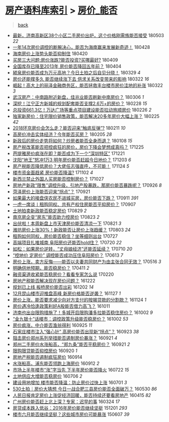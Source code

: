 [房产语料库索引](../../README.md)  > [房价_能否](房价_能否.md)
====
> [back](../README.md)

- [最新，济南高新区38个小区二手房价出炉，这个价格刚需族能否接受](http://jkwz.applinzi.com/ittc/7098909724944892935.html#%E6%9C%80%E6%96%B0%EF%BC%8C%E6%B5%8E%E5%8D%97%E9%AB%98%E6%96%B0%E5%8C%BA38%E4%B8%AA%E5%B0%8F%E5%8C%BA%E4%BA%8C%E6%89%8B%E6%88%BF%E4%BB%B7%E5%87%BA%E7%82%89%EF%BC%8C%E8%BF%99%E4%B8%AA%E4%BB%B7%E6%A0%BC%E5%88%9A%E9%9C%80%E6%97%8F%E8%83%BD%E5%90%A6%E6%8E%A5%E5%8F%97) 180503 *22* 
- [一年14次房价调控的断腕决心，能否为海南赢来发展新奇迹！](http://jkwz.applinzi.com/ittc/7096975159376479243.html#%E4%B8%80%E5%B9%B414%E6%AC%A1%E6%88%BF%E4%BB%B7%E8%B0%83%E6%8E%A7%E7%9A%84%E6%96%AD%E8%85%95%E5%86%B3%E5%BF%83%EF%BC%8C%E8%83%BD%E5%90%A6%E4%B8%BA%E6%B5%B7%E5%8D%97%E8%B5%A2%E6%9D%A5%E5%8F%91%E5%B1%95%E6%96%B0%E5%A5%87%E8%BF%B9%EF%BC%81) 180428  
- [海南房价上涨势头能否抑制住](http://jkwz.applinzi.com/ittc/7094175196477129739.html#%E6%B5%B7%E5%8D%97%E6%88%BF%E4%BB%B7%E4%B8%8A%E6%B6%A8%E5%8A%BF%E5%A4%B4%E8%83%BD%E5%90%A6%E6%8A%91%E5%88%B6%E4%BD%8F) 180420  
- [买房三大问题:房价涨跌?能否投资?买哪最好?](http://jkwz.applinzi.com/ittc/7089941474794013713.html#%E4%B9%B0%E6%88%BF%E4%B8%89%E5%A4%A7%E9%97%AE%E9%A2%98%3A%E6%88%BF%E4%BB%B7%E6%B6%A8%E8%B7%8C%3F%E8%83%BD%E5%90%A6%E6%8A%95%E8%B5%84%3F%E4%B9%B0%E5%93%AA%E6%9C%80%E5%A5%BD%3F) 180409  
- [全国库存已降至2013年 房价能否降回五年前？](http://jkwz.applinzi.com/ittc/7088065071349761041.html#%E5%85%A8%E5%9B%BD%E5%BA%93%E5%AD%98%E5%B7%B2%E9%99%8D%E8%87%B32013%E5%B9%B4+%E6%88%BF%E4%BB%B7%E8%83%BD%E5%90%A6%E9%99%8D%E5%9B%9E%E4%BA%94%E5%B9%B4%E5%89%8D%EF%BC%9F) 180404  
- [颍泉房价能否成为万元高地？今日土拍之后自见分晓！](http://jkwz.applinzi.com/ittc/7085998288274981895.html#%E9%A2%8D%E6%B3%89%E6%88%BF%E4%BB%B7%E8%83%BD%E5%90%A6%E6%88%90%E4%B8%BA%E4%B8%87%E5%85%83%E9%AB%98%E5%9C%B0%EF%BC%9F%E4%BB%8A%E6%97%A5%E5%9C%9F%E6%8B%8D%E4%B9%8B%E5%90%8E%E8%87%AA%E8%A7%81%E5%88%86%E6%99%93%EF%BC%81) 180329 *4* 
- [房价还能撑多久 能否继续涨下去 供求关系改变带来的影响](http://jkwz.applinzi.com/ittc/7083437268813743115.html#%E6%88%BF%E4%BB%B7%E8%BF%98%E8%83%BD%E6%92%91%E5%A4%9A%E4%B9%85+%E8%83%BD%E5%90%A6%E7%BB%A7%E7%BB%AD%E6%B6%A8%E4%B8%8B%E5%8E%BB+%E4%BE%9B%E6%B1%82%E5%85%B3%E7%B3%BB%E6%94%B9%E5%8F%98%E5%B8%A6%E6%9D%A5%E7%9A%84%E5%BD%B1%E5%93%8D) 180322 *16* 
- [崛起！高大上的丽泽金融商务区，能否拯救丰台楼市房价洼地的补涨](http://jkwz.applinzi.com/ittc/7083241094169232390.html#%E5%B4%9B%E8%B5%B7%EF%BC%81%E9%AB%98%E5%A4%A7%E4%B8%8A%E7%9A%84%E4%B8%BD%E6%B3%BD%E9%87%91%E8%9E%8D%E5%95%86%E5%8A%A1%E5%8C%BA%EF%BC%8C%E8%83%BD%E5%90%A6%E6%8B%AF%E6%95%91%E4%B8%B0%E5%8F%B0%E6%A5%BC%E5%B8%82%E6%88%BF%E4%BB%B7%E6%B4%BC%E5%9C%B0%E7%9A%84%E8%A1%A5%E6%B6%A8) 180322 *3* 
- [武汉房产：中南路附近新盘，佳兆业能否刷新中南房价？](http://jkwz.applinzi.com/ittc/7077301967246590986.html#%E6%AD%A6%E6%B1%89%E6%88%BF%E4%BA%A7%EF%BC%9A%E4%B8%AD%E5%8D%97%E8%B7%AF%E9%99%84%E8%BF%91%E6%96%B0%E7%9B%98%EF%BC%8C%E4%BD%B3%E5%85%86%E4%B8%9A%E8%83%BD%E5%90%A6%E5%88%B7%E6%96%B0%E4%B8%AD%E5%8D%97%E6%88%BF%E4%BB%B7%EF%BC%9F) 180306 *1* 
- [深挖！江宁正方新城的规划配套能否支撑2.6万+的房价？](http://jkwz.applinzi.com/ittc/7075196978017600529.html#%E6%B7%B1%E6%8C%96%EF%BC%81%E6%B1%9F%E5%AE%81%E6%AD%A3%E6%96%B9%E6%96%B0%E5%9F%8E%E7%9A%84%E8%A7%84%E5%88%92%E9%85%8D%E5%A5%97%E8%83%BD%E5%90%A6%E6%94%AF%E6%92%912.6%E4%B8%87%2B%E7%9A%84%E6%88%BF%E4%BB%B7%EF%BC%9F) 180228 *15* 
- [总投资661.3亿！万达广场等重点项目建设能否拉动旅顺房价](http://jkwz.applinzi.com/ittc/7074326525635986448.html#%E6%80%BB%E6%8A%95%E8%B5%84661.3%E4%BA%BF%EF%BC%81%E4%B8%87%E8%BE%BE%E5%B9%BF%E5%9C%BA%E7%AD%89%E9%87%8D%E7%82%B9%E9%A1%B9%E7%9B%AE%E5%BB%BA%E8%AE%BE%E8%83%BD%E5%90%A6%E6%8B%89%E5%8A%A8%E6%97%85%E9%A1%BA%E6%88%BF%E4%BB%B7) 180226 *2* 
- [独家新房价：住宅限价销售政策，能否解决20多年房价大幅上涨？](http://jkwz.applinzi.com/ittc/7073939352613028881.html#%E7%8B%AC%E5%AE%B6%E6%96%B0%E6%88%BF%E4%BB%B7%EF%BC%9A%E4%BD%8F%E5%AE%85%E9%99%90%E4%BB%B7%E9%94%80%E5%94%AE%E6%94%BF%E7%AD%96%EF%BC%8C%E8%83%BD%E5%90%A6%E8%A7%A3%E5%86%B320%E5%A4%9A%E5%B9%B4%E6%88%BF%E4%BB%B7%E5%A4%A7%E5%B9%85%E4%B8%8A%E6%B6%A8%EF%BC%9F) 180225 *42* 
- [2018环京房价会怎么走？能否迎来“触底反弹”?](http://jkwz.applinzi.com/ittc/7068870361569821712.html#2018%E7%8E%AF%E4%BA%AC%E6%88%BF%E4%BB%B7%E4%BC%9A%E6%80%8E%E4%B9%88%E8%B5%B0%EF%BC%9F%E8%83%BD%E5%90%A6%E8%BF%8E%E6%9D%A5%E2%80%9C%E8%A7%A6%E5%BA%95%E5%8F%8D%E5%BC%B9%E2%80%9D%3F) 180211 *10* 
- [高房价冲击实体经济？今年能否买房？](http://jkwz.applinzi.com/ittc/7066717214403462154.html#%E9%AB%98%E6%88%BF%E4%BB%B7%E5%86%B2%E5%87%BB%E5%AE%9E%E4%BD%93%E7%BB%8F%E6%B5%8E%EF%BC%9F%E4%BB%8A%E5%B9%B4%E8%83%BD%E5%90%A6%E4%B9%B0%E6%88%BF%EF%BC%9F) 180205 *28* 
- [新政后的房价走势将如何？炒房者能否全身而退？](http://jkwz.applinzi.com/ittc/7056260479217828871.html#%E6%96%B0%E6%94%BF%E5%90%8E%E7%9A%84%E6%88%BF%E4%BB%B7%E8%B5%B0%E5%8A%BF%E5%B0%86%E5%A6%82%E4%BD%95%EF%BC%9F%E7%82%92%E6%88%BF%E8%80%85%E8%83%BD%E5%90%A6%E5%85%A8%E8%BA%AB%E8%80%8C%E9%80%80%EF%BC%9F) 180108 *15* 
- [房产税改革能否把控疯狂的房价，房价下降会梦想成真吗？](http://jkwz.applinzi.com/ittc/7051063846951715857.html#%E6%88%BF%E4%BA%A7%E7%A8%8E%E6%94%B9%E9%9D%A9%E8%83%BD%E5%90%A6%E6%8A%8A%E6%8E%A7%E7%96%AF%E7%8B%82%E7%9A%84%E6%88%BF%E4%BB%B7%EF%BC%8C%E6%88%BF%E4%BB%B7%E4%B8%8B%E9%99%8D%E4%BC%9A%E6%A2%A6%E6%83%B3%E6%88%90%E7%9C%9F%E5%90%97%EF%BC%9F) 171225  
- [芭提雅房价疯涨在即？能否成为下一个“深圳特区”](http://jkwz.applinzi.com/ittc/7049543114337813521.html#%E8%8A%AD%E6%8F%90%E9%9B%85%E6%88%BF%E4%BB%B7%E7%96%AF%E6%B6%A8%E5%9C%A8%E5%8D%B3%EF%BC%9F%E8%83%BD%E5%90%A6%E6%88%90%E4%B8%BA%E4%B8%8B%E4%B8%80%E4%B8%AA%E2%80%9C%E6%B7%B1%E5%9C%B3%E7%89%B9%E5%8C%BA%E2%80%9D) 171221  
- [沈阳“地王”怒冲1万3 明年房价能否赶超今日地价？](http://jkwz.applinzi.com/ittc/7042763844198335504.html#%E6%B2%88%E9%98%B3%E2%80%9C%E5%9C%B0%E7%8E%8B%E2%80%9D%E6%80%92%E5%86%B21%E4%B8%873+%E6%98%8E%E5%B9%B4%E6%88%BF%E4%BB%B7%E8%83%BD%E5%90%A6%E8%B5%B6%E8%B6%85%E4%BB%8A%E6%97%A5%E5%9C%B0%E4%BB%B7%EF%BC%9F) 171203 *6* 
- [房产税能否降低房价？大佬任志强直呼，不可能！](http://jkwz.applinzi.com/ittc/7039137513036334097.html#%E6%88%BF%E4%BA%A7%E7%A8%8E%E8%83%BD%E5%90%A6%E9%99%8D%E4%BD%8E%E6%88%BF%E4%BB%B7%EF%BC%9F%E5%A4%A7%E4%BD%AC%E4%BB%BB%E5%BF%97%E5%BC%BA%E7%9B%B4%E5%91%BC%EF%BC%8C%E4%B8%8D%E5%8F%AF%E8%83%BD%EF%BC%81) 171124 *5* 
- [楼市资金面趋紧 房价能否降温?](http://jkwz.applinzi.com/ittc/7031344951374382096.html#%E6%A5%BC%E5%B8%82%E8%B5%84%E9%87%91%E9%9D%A2%E8%B6%8B%E7%B4%A7+%E6%88%BF%E4%BB%B7%E8%83%BD%E5%90%A6%E9%99%8D%E6%B8%A9%3F) 171102 *4* 
- [新西兰禁止外国人买房能否控制房价？](http://jkwz.applinzi.com/ittc/7029088401263952913.html#%E6%96%B0%E8%A5%BF%E5%85%B0%E7%A6%81%E6%AD%A2%E5%A4%96%E5%9B%BD%E4%BA%BA%E4%B9%B0%E6%88%BF%E8%83%BD%E5%90%A6%E6%8E%A7%E5%88%B6%E6%88%BF%E4%BB%B7%EF%BC%9F) 171027  
- [房地产新政“限售”调控升级，引地产股暴跌，那房价能否暴跌呢？](http://jkwz.applinzi.com/ittc/7017625866836902928.html#%E6%88%BF%E5%9C%B0%E4%BA%A7%E6%96%B0%E6%94%BF%E2%80%9C%E9%99%90%E5%94%AE%E2%80%9D%E8%B0%83%E6%8E%A7%E5%8D%87%E7%BA%A7%EF%BC%8C%E5%BC%95%E5%9C%B0%E4%BA%A7%E8%82%A1%E6%9A%B4%E8%B7%8C%EF%BC%8C%E9%82%A3%E6%88%BF%E4%BB%B7%E8%83%BD%E5%90%A6%E6%9A%B4%E8%B7%8C%E5%91%A2%EF%BC%9F) 170926 *8* 
- [菏泽房价上涨能否迎来“拐点”？](http://jkwz.applinzi.com/ittc/7015714611096192017.html#%E8%8F%8F%E6%B3%BD%E6%88%BF%E4%BB%B7%E4%B8%8A%E6%B6%A8%E8%83%BD%E5%90%A6%E8%BF%8E%E6%9D%A5%E2%80%9C%E6%8B%90%E7%82%B9%E2%80%9D%EF%BC%9F) 170921  
- [如果最大的接盘侠农民不进城买房，房价能否下跌？](http://jkwz.applinzi.com/ittc/7011679955468157968.html#%E5%A6%82%E6%9E%9C%E6%9C%80%E5%A4%A7%E7%9A%84%E6%8E%A5%E7%9B%98%E4%BE%A0%E5%86%9C%E6%B0%91%E4%B8%8D%E8%BF%9B%E5%9F%8E%E4%B9%B0%E6%88%BF%EF%BC%8C%E6%88%BF%E4%BB%B7%E8%83%BD%E5%90%A6%E4%B8%8B%E8%B7%8C%EF%BC%9F) 170911 *391* 
- [一虎一席谈丨租购同权、共有产权住房能否平抑房价？](http://jkwz.applinzi.com/ittc/7010602852010165008.html#%E4%B8%80%E8%99%8E%E4%B8%80%E5%B8%AD%E8%B0%88%E4%B8%A8%E7%A7%9F%E8%B4%AD%E5%90%8C%E6%9D%83%E3%80%81%E5%85%B1%E6%9C%89%E4%BA%A7%E6%9D%83%E4%BD%8F%E6%88%BF%E8%83%BD%E5%90%A6%E5%B9%B3%E6%8A%91%E6%88%BF%E4%BB%B7%EF%BC%9F) 170907  
- [土地拍卖新政能否稳定房价](http://jkwz.applinzi.com/ittc/7007170771577996304.html#%E5%9C%9F%E5%9C%B0%E6%8B%8D%E5%8D%96%E6%96%B0%E6%94%BF%E8%83%BD%E5%90%A6%E7%A8%B3%E5%AE%9A%E6%88%BF%E4%BB%B7) 170829 *2* 
- [南京房企变“房东”能否助力控房价](http://jkwz.applinzi.com/ittc/7004950128862168080.html#%E5%8D%97%E4%BA%AC%E6%88%BF%E4%BC%81%E5%8F%98%E2%80%9C%E6%88%BF%E4%B8%9C%E2%80%9D%E8%83%BD%E5%90%A6%E5%8A%A9%E5%8A%9B%E6%8E%A7%E6%88%BF%E4%BB%B7) 170823 *2* 
- [出伏啦！本周新盘上市天津房价能否清凉一下](http://jkwz.applinzi.com/ittc/7004185326090978321.html#%E5%87%BA%E4%BC%8F%E5%95%A6%EF%BC%81%E6%9C%AC%E5%91%A8%E6%96%B0%E7%9B%98%E4%B8%8A%E5%B8%82%E5%A4%A9%E6%B4%A5%E6%88%BF%E4%BB%B7%E8%83%BD%E5%90%A6%E6%B8%85%E5%87%89%E4%B8%80%E4%B8%8B) 170821 *3* 
- [潍坊房价上涨30%！新政能否让房价上涨趋缓？](http://jkwz.applinzi.com/ittc/6997607469680165905.html#%E6%BD%8D%E5%9D%8A%E6%88%BF%E4%BB%B7%E4%B8%8A%E6%B6%A830%25%EF%BC%81%E6%96%B0%E6%94%BF%E8%83%BD%E5%90%A6%E8%AE%A9%E6%88%BF%E4%BB%B7%E4%B8%8A%E6%B6%A8%E8%B6%8B%E7%BC%93%EF%BC%9F) 170803 *24* 
- [租购如何同权，房价能否稳住？坐等细则出台](http://jkwz.applinzi.com/ittc/6995051144911782928.html#%E7%A7%9F%E8%B4%AD%E5%A6%82%E4%BD%95%E5%90%8C%E6%9D%83%EF%BC%8C%E6%88%BF%E4%BB%B7%E8%83%BD%E5%90%A6%E7%A8%B3%E4%BD%8F%EF%BC%9F%E5%9D%90%E7%AD%89%E7%BB%86%E5%88%99%E5%87%BA%E5%8F%B0) 170727  
- [高端项目扎堆城南 阜阳房价还能否hold住？](http://jkwz.applinzi.com/ittc/6992431496458404881.html#%E9%AB%98%E7%AB%AF%E9%A1%B9%E7%9B%AE%E6%89%8E%E5%A0%86%E5%9F%8E%E5%8D%97+%E9%98%9C%E9%98%B3%E6%88%BF%E4%BB%B7%E8%BF%98%E8%83%BD%E5%90%A6hold%E4%BD%8F%EF%BC%9F) 170720 *22* 
- [如松：如果房价逆转，“丈母娘经济”还能否延续？](http://jkwz.applinzi.com/ittc/6988610276700980228.html#%E5%A6%82%E6%9D%BE%EF%BC%9A%E5%A6%82%E6%9E%9C%E6%88%BF%E4%BB%B7%E9%80%86%E8%BD%AC%EF%BC%8C%E2%80%9C%E4%B8%88%E6%AF%8D%E5%A8%98%E7%BB%8F%E6%B5%8E%E2%80%9D%E8%BF%98%E8%83%BD%E5%90%A6%E5%BB%B6%E7%BB%AD%EF%BC%9F) 170710 *20* 
- [“控地价 定房价” 调控能否成功压住阜阳房价？](http://jkwz.applinzi.com/ittc/6978711763754157061.html#%E2%80%9C%E6%8E%A7%E5%9C%B0%E4%BB%B7+%E5%AE%9A%E6%88%BF%E4%BB%B7%E2%80%9D+%E8%B0%83%E6%8E%A7%E8%83%BD%E5%90%A6%E6%88%90%E5%8A%9F%E5%8E%8B%E4%BD%8F%E9%98%9C%E9%98%B3%E6%88%BF%E4%BB%B7%EF%BC%9F) 170613 *7* 
- [房价上涨，卖方反悔——能否以夫妻共同财产为由主张合同无效？](http://jkwz.applinzi.com/ittc/6968318784594002949.html#%E6%88%BF%E4%BB%B7%E4%B8%8A%E6%B6%A8%EF%BC%8C%E5%8D%96%E6%96%B9%E5%8F%8D%E6%82%94%E2%80%94%E2%80%94%E8%83%BD%E5%90%A6%E4%BB%A5%E5%A4%AB%E5%A6%BB%E5%85%B1%E5%90%8C%E8%B4%A2%E4%BA%A7%E4%B8%BA%E7%94%B1%E4%B8%BB%E5%BC%A0%E5%90%88%E5%90%8C%E6%97%A0%E6%95%88%EF%BC%9F) 170516 *3* 
- [明确供地预期，能否稳房价？](http://jkwz.applinzi.com/ittc/6955338797809140740.html#%E6%98%8E%E7%A1%AE%E4%BE%9B%E5%9C%B0%E9%A2%84%E6%9C%9F%EF%BC%8C%E8%83%BD%E5%90%A6%E7%A8%B3%E6%88%BF%E4%BB%B7%EF%BC%9F) 170411 *2* 
- [融资渠道收紧能否稳房价？看看专家怎么说](http://jkwz.applinzi.com/ittc/6936781783365583877.html#%E8%9E%8D%E8%B5%84%E6%B8%A0%E9%81%93%E6%94%B6%E7%B4%A7%E8%83%BD%E5%90%A6%E7%A8%B3%E6%88%BF%E4%BB%B7%EF%BC%9F%E7%9C%8B%E7%9C%8B%E4%B8%93%E5%AE%B6%E6%80%8E%E4%B9%88%E8%AF%B4) 170220  
- [房地产税能否解决现在房价问题？](http://jkwz.applinzi.com/ittc/6914390632679605253.html#%E6%88%BF%E5%9C%B0%E4%BA%A7%E7%A8%8E%E8%83%BD%E5%90%A6%E8%A7%A3%E5%86%B3%E7%8E%B0%E5%9C%A8%E6%88%BF%E4%BB%B7%E9%97%AE%E9%A2%98%EF%BC%9F) 161222  
- [规划已上线 板桥房价能否出彩](http://jkwz.applinzi.com/ittc/6906935925228962821.html#%E8%A7%84%E5%88%92%E5%B7%B2%E4%B8%8A%E7%BA%BF+%E6%9D%BF%E6%A1%A5%E6%88%BF%E4%BB%B7%E8%83%BD%E5%90%A6%E5%87%BA%E5%BD%A9) 161202 *14* 
- [12月昆山楼市迎推盘高峰 新房价格能否逆袭？](http://jkwz.applinzi.com/ittc/6905287232742491140.html#12%E6%9C%88%E6%98%86%E5%B1%B1%E6%A5%BC%E5%B8%82%E8%BF%8E%E6%8E%A8%E7%9B%98%E9%AB%98%E5%B3%B0+%E6%96%B0%E6%88%BF%E4%BB%B7%E6%A0%BC%E8%83%BD%E5%90%A6%E9%80%86%E8%A2%AD%EF%BC%9F) 161127 *1* 
- [房价上涨，能否要求减少向对方支付的按揭贷款的分割款？](http://jkwz.applinzi.com/ittc/6904005625201050629.html#%E6%88%BF%E4%BB%B7%E4%B8%8A%E6%B6%A8%EF%BC%8C%E8%83%BD%E5%90%A6%E8%A6%81%E6%B1%82%E5%87%8F%E5%B0%91%E5%90%91%E5%AF%B9%E6%96%B9%E6%94%AF%E4%BB%98%E7%9A%84%E6%8C%89%E6%8F%AD%E8%B4%B7%E6%AC%BE%E7%9A%84%E5%88%86%E5%89%B2%E6%AC%BE%EF%BC%9F) 161124 *1* 
- [房价遇冷恰逢政策利好A股能否借力高飞？](http://jkwz.applinzi.com/ittc/6887795434151478276.html#%E6%88%BF%E4%BB%B7%E9%81%87%E5%86%B7%E6%81%B0%E9%80%A2%E6%94%BF%E7%AD%96%E5%88%A9%E5%A5%BDA%E8%82%A1%E8%83%BD%E5%90%A6%E5%80%9F%E5%8A%9B%E9%AB%98%E9%A3%9E%EF%BC%9F) 161011  
- [济南也出台限购措施了！多城开启限购潘多拉能否稳住房价？](http://jkwz.applinzi.com/ittc/6884454175919834117.html#%E6%B5%8E%E5%8D%97%E4%B9%9F%E5%87%BA%E5%8F%B0%E9%99%90%E8%B4%AD%E6%8E%AA%E6%96%BD%E4%BA%86%EF%BC%81%E5%A4%9A%E5%9F%8E%E5%BC%80%E5%90%AF%E9%99%90%E8%B4%AD%E6%BD%98%E5%A4%9A%E6%8B%89%E8%83%BD%E5%90%A6%E7%A8%B3%E4%BD%8F%E6%88%BF%E4%BB%B7%EF%BC%9F) 161002 *9* 
- [“金九银十”话楼市：调控政策升级能否稳房价？](http://jkwz.applinzi.com/ittc/6884374017225524228.html#%E2%80%9C%E9%87%91%E4%B9%9D%E9%93%B6%E5%8D%81%E2%80%9D%E8%AF%9D%E6%A5%BC%E5%B8%82%EF%BC%9A%E8%B0%83%E6%8E%A7%E6%94%BF%E7%AD%96%E5%8D%87%E7%BA%A7%E8%83%BD%E5%90%A6%E7%A8%B3%E6%88%BF%E4%BB%B7%EF%BC%9F) 161002 *53* 
- [房价疯涨，中介能否渔翁得利](http://jkwz.applinzi.com/ittc/6881836221466149893.html#%E6%88%BF%E4%BB%B7%E7%96%AF%E6%B6%A8%EF%BC%8C%E4%B8%AD%E4%BB%8B%E8%83%BD%E5%90%A6%E6%B8%94%E7%BF%81%E5%BE%97%E5%88%A9) 160925 *11* 
- [石家庄楼市注入“强心针” 高房价能否出现新“拐点”？](http://jkwz.applinzi.com/ittc/6881038078822581253.html#%E7%9F%B3%E5%AE%B6%E5%BA%84%E6%A5%BC%E5%B8%82%E6%B3%A8%E5%85%A5%E2%80%9C%E5%BC%BA%E5%BF%83%E9%92%88%E2%80%9D+%E9%AB%98%E6%88%BF%E4%BB%B7%E8%83%BD%E5%90%A6%E5%87%BA%E7%8E%B0%E6%96%B0%E2%80%9C%E6%8B%90%E7%82%B9%E2%80%9D%EF%BC%9F) 160923 *38* 
- [阻击房价郑州系列举措能否遏制房价暴涨？](http://jkwz.applinzi.com/ittc/6880419976866956293.html#%E9%98%BB%E5%87%BB%E6%88%BF%E4%BB%B7%E9%83%91%E5%B7%9E%E7%B3%BB%E5%88%97%E4%B8%BE%E6%8E%AA%E8%83%BD%E5%90%A6%E9%81%8F%E5%88%B6%E6%88%BF%E4%BB%B7%E6%9A%B4%E6%B6%A8%EF%BC%9F) 160921 *4* 
- [郑州二手房价水涨船高，“郑九条”能否平稳房价？](http://jkwz.applinzi.com/ittc/6880247983387444229.html#%E9%83%91%E5%B7%9E%E4%BA%8C%E6%89%8B%E6%88%BF%E4%BB%B7%E6%B0%B4%E6%B6%A8%E8%88%B9%E9%AB%98%EF%BC%8C%E2%80%9C%E9%83%91%E4%B9%9D%E6%9D%A1%E2%80%9D%E8%83%BD%E5%90%A6%E5%B9%B3%E7%A8%B3%E6%88%BF%E4%BB%B7%EF%BC%9F) 160921 *2* 
- [限购限贷能否抑控房价](http://jkwz.applinzi.com/ittc/6879902154390782980.html#%E9%99%90%E8%B4%AD%E9%99%90%E8%B4%B7%E8%83%BD%E5%90%A6%E6%8A%91%E6%8E%A7%E6%88%BF%E4%BB%B7) 160920 *1* 
- [房地产税能否遏制疯狂房价](http://jkwz.applinzi.com/ittc/6877738606281622532.html#%E6%88%BF%E5%9C%B0%E4%BA%A7%E7%A8%8E%E8%83%BD%E5%90%A6%E9%81%8F%E5%88%B6%E7%96%AF%E7%8B%82%E6%88%BF%E4%BB%B7) 160914  
- [水涨船高，浦东能否领跑上海房价](http://jkwz.applinzi.com/ittc/6877030921131262981.html#%E6%B0%B4%E6%B6%A8%E8%88%B9%E9%AB%98%EF%BC%8C%E6%B5%A6%E4%B8%9C%E8%83%BD%E5%90%A6%E9%A2%86%E8%B7%91%E4%B8%8A%E6%B5%B7%E6%88%BF%E4%BB%B7) 160912 *2* 
- [市场上半年楼市“涨”字当先 下半年房价能否降火](http://jkwz.applinzi.com/ittc/6857722578734679044.html#%E5%B8%82%E5%9C%BA%E4%B8%8A%E5%8D%8A%E5%B9%B4%E6%A5%BC%E5%B8%82%E2%80%9C%E6%B6%A8%E2%80%9D%E5%AD%97%E5%BD%93%E5%85%88+%E4%B8%8B%E5%8D%8A%E5%B9%B4%E6%88%BF%E4%BB%B7%E8%83%BD%E5%90%A6%E9%99%8D%E7%81%AB) 160722 *15* 
- [土地供应大增能否稳房价](http://jkwz.applinzi.com/ittc/6851534785121616901.html#%E5%9C%9F%E5%9C%B0%E4%BE%9B%E5%BA%94%E5%A4%A7%E5%A2%9E%E8%83%BD%E5%90%A6%E7%A8%B3%E6%88%BF%E4%BB%B7) 160706 *2* 
- [建设用地增加 楼市能否降温：防止房价过快上涨](http://jkwz.applinzi.com/ittc/6849803194699613189.html#%E5%BB%BA%E8%AE%BE%E7%94%A8%E5%9C%B0%E5%A2%9E%E5%8A%A0+%E6%A5%BC%E5%B8%82%E8%83%BD%E5%90%A6%E9%99%8D%E6%B8%A9%EF%BC%9A%E9%98%B2%E6%AD%A2%E6%88%BF%E4%BB%B7%E8%BF%87%E5%BF%AB%E4%B8%8A%E6%B6%A8) 160701 *3* 
- [530土拍｜房价大猜想 今日一战合肥三县房价能否全面破万？](http://jkwz.applinzi.com/ittc/6837990003493569541.html#530%E5%9C%9F%E6%8B%8D%EF%BD%9C%E6%88%BF%E4%BB%B7%E5%A4%A7%E7%8C%9C%E6%83%B3+%E4%BB%8A%E6%97%A5%E4%B8%80%E6%88%98%E5%90%88%E8%82%A5%E4%B8%89%E5%8E%BF%E6%88%BF%E4%BB%B7%E8%83%BD%E5%90%A6%E5%85%A8%E9%9D%A2%E7%A0%B4%E4%B8%87%EF%BC%9F) 160530 *86* 
- [人民日报肯定房价上涨促经济回暖，能否持续还要看房地产](http://jkwz.applinzi.com/ittc/6820952717744669700.html#%E4%BA%BA%E6%B0%91%E6%97%A5%E6%8A%A5%E8%82%AF%E5%AE%9A%E6%88%BF%E4%BB%B7%E4%B8%8A%E6%B6%A8%E4%BF%83%E7%BB%8F%E6%B5%8E%E5%9B%9E%E6%9A%96%EF%BC%8C%E8%83%BD%E5%90%A6%E6%8C%81%E7%BB%AD%E8%BF%98%E8%A6%81%E7%9C%8B%E6%88%BF%E5%9C%B0%E4%BA%A7) 160415 *82* 
- [广州房价能否赶上北上深？专家：迟早的事](http://jkwz.applinzi.com/ittc/6813190923202593796.html#%E5%B9%BF%E5%B7%9E%E6%88%BF%E4%BB%B7%E8%83%BD%E5%90%A6%E8%B5%B6%E4%B8%8A%E5%8C%97%E4%B8%8A%E6%B7%B1%EF%BC%9F%E4%B8%93%E5%AE%B6%EF%BC%9A%E8%BF%9F%E6%97%A9%E7%9A%84%E4%BA%8B) 160324 *17* 
- [房贷成本跌入低谷：2016年房价能否继续坚挺](http://jkwz.applinzi.com/ittc/6770820332244173828.html#%E6%88%BF%E8%B4%B7%E6%88%90%E6%9C%AC%E8%B7%8C%E5%85%A5%E4%BD%8E%E8%B0%B7%EF%BC%9A2016%E5%B9%B4%E6%88%BF%E4%BB%B7%E8%83%BD%E5%90%A6%E7%BB%A7%E7%BB%AD%E5%9D%9A%E6%8C%BA) 151201 *293* 
- [楼市六月能否继续坚挺？这些城市房价可能暴涨](http://jkwz.applinzi.com/ittc/547650611418171024.html#%E6%A5%BC%E5%B8%82%E5%85%AD%E6%9C%88%E8%83%BD%E5%90%A6%E7%BB%A7%E7%BB%AD%E5%9D%9A%E6%8C%BA%EF%BC%9F%E8%BF%99%E4%BA%9B%E5%9F%8E%E5%B8%82%E6%88%BF%E4%BB%B7%E5%8F%AF%E8%83%BD%E6%9A%B4%E6%B6%A8) 150607 *39* 
